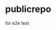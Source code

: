 # publicrepo
for e2e test













































































































































































































































































































































































































































































































































































































































































































































































































































































































































































































































































































































































































































































































































































